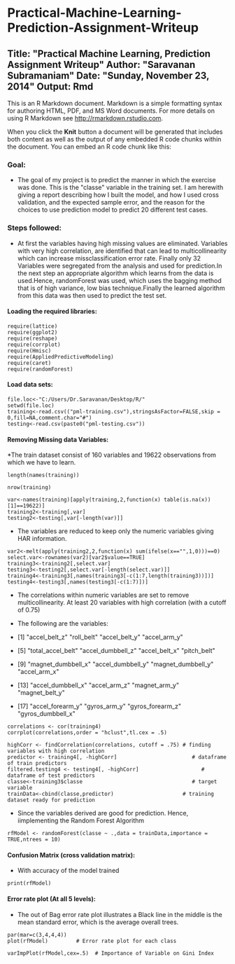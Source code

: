 Practical-Machine-Learning-Prediction-Assignment-Writeup
========================================================
Title: "Practical Machine Learning, Prediction Assignment Writeup"
Author: "Saravanan Subramaniam"
Date: "Sunday, November 23, 2014"
Output: Rmd
---

This is an R Markdown document. Markdown is a simple formatting syntax for authoring HTML, PDF, and MS Word documents. For more details on using R Markdown see <http://rmarkdown.rstudio.com>.

When you click the **Knit** button a document will be generated that includes both content as well as the output of any embedded R code chunks within the document. You can embed an R code chunk like this:

### Goal: 
* The goal of my project is to predict the manner in which the exercise was done. This is the "classe" variable in the training set. I am herewith giving a report describing how I built the model, and how I used cross validation, and the expected sample error, and the reason for the choices to use  prediction model to predict 20 different test cases.

### Steps followed:
* At first the variables having high missing values are eliminated. Variables with very high correlation, are identified that can lead to multicollinearity which can increase missclassification error rate. Finally only 32 Variables were segregated from the analysis and used for prediction.In the next step an appropriate algorithm which learns from the data is used.Hence, randomForest was used, which uses the bagging method that is of high variance, low bias technique.Finally the learned algorithm from this data was then used to predict the test set.


#### Loading the required libraries:

```{r}
require(lattice)
require(ggplot2)
require(reshape)
require(corrplot)
require(Hmisc)
require(AppliedPredictiveModeling)
require(caret)
require(randomForest)
```
#### Load data sets:
```{r}
file.loc<-"C:/Users/Dr.Saravanan/Desktop/R/"
setwd(file.loc)
training<-read.csv(("pml-training.csv"),stringsAsFactor=FALSE,skip = 0,fill=NA,comment.char="#")
testing<-read.csv(paste0("pml-testing.csv"))
```
#### Removing Missing data Variables:
*The train dataset consist of 160 variables and 19622 observations from which we have to learn.

```{r}
length(names(training)) 
```
```{r}
nrow(training)  
```
```{r}
var<-names(training)[apply(training,2,function(x) table(is.na(x))[1]==19622)]   
training2<-training[,var]
testing2<-testing[,var[-length(var)]]
```
* The variables are reduced to keep only the numeric variables giving HAR information.

```{r}
var2<-melt(apply(training2,2,function(x) sum(ifelse(x=="",1,0)))==0)
select.var<-rownames(var2)[var2$value==TRUE]
training3<-training2[,select.var]
testing3<-testing2[,select.var[-length(select.var)]]
training4<-training3[,names(training3[-c(1:7,length(training3))])] 
testing4<-testing3[,names(testing3[-c(1:7)])]
```
* The correlations within numeric variables are set to remove multicollinearity. At least 20 variables with high correlation (with a cutoff of 0.75)

* The following are the variables:

* [1] "accel_belt_z" "roll_belt" "accel_belt_y" "accel_arm_y"
* [5] "total_accel_belt" "accel_dumbbell_z" "accel_belt_x"  "pitch_belt"
* [9] "magnet_dumbbell_x" "accel_dumbbell_y" "magnet_dumbbell_y" "accel_arm_x"
* [13] "accel_dumbbell_x" "accel_arm_z" "magnet_arm_y" "magnet_belt_y"
* [17] "accel_forearm_y" "gyros_arm_y" "gyros_forearm_z" "gyros_dumbbell_x"
```{r}
correlations <- cor(training4)
corrplot(correlations,order = "hclust",tl.cex = .5) 

```

```{r}
highCorr <- findCorrelation(correlations, cutoff = .75) # finding variables with high correlation
predictor <- training4[, -highCorr]                        # dataframe of train predictors
filtered.testing4 <- testing4[, -highCorr]                    # dataframe of test predictors
classe<-training3$classe                                   # target variable
trainData<-cbind(classe,predictor)                      # training dataset ready for prediction
```
* Since the variables derived are good for prediction. Hence, iimplementing the Random Forest Algorithm

```{r}
rfModel <- randomForest(classe ~ .,data = trainData,importance = TRUE,ntrees = 10)
```
#### Confusion Matrix (cross validation matrix):
* With accuracy of the model trained
```{r}
print(rfModel) 
```
#### Error rate plot (At all 5 levels):

* The out of Bag error rate plot illustrates a Black line in the middle is the mean standard error, which is the average overall trees.

```{r}
par(mar=c(3,4,4,4))                               
plot(rfModel)         # Error rate plot for each class
```

```{r}
varImpPlot(rfModel,cex=.5)  # Importance of Variable on Gini Index
```






